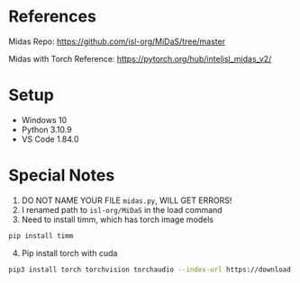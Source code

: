 # References
Midas Repo: 
https://github.com/isl-org/MiDaS/tree/master

Midas with Torch Reference: 
https://pytorch.org/hub/intelisl_midas_v2/

# Setup 
- Windows 10 
- Python 3.10.9
- VS Code 1.84.0 

# Special Notes
1. DO NOT NAME YOUR FILE `midas.py`, WILL GET ERRORS! 
2. I renamed path to `isl-org/MiDaS` in the load command 
3. Need to install timm, which has torch image models 
```bash
pip install timm
```
4. Pip install torch with cuda 
```bash 
pip3 install torch torchvision torchaudio --index-url https://download.pytorch.org/whl/cu118
```